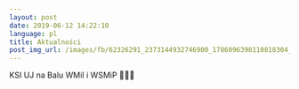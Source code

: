 ```yaml
---
layout: post
date: 2019-06-12 14:22:10
language: pl
title: Aktualności
post_img_url: /images/fb/62326291_2373144932746900_1786096398110818304_o.jpg
---
```


KSI UJ na Balu WMiI i WSMiP 🥂💃🕺